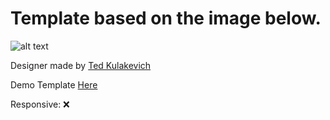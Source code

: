 # Template based on the image below.

![alt text](https://cdn.dribbble.com/users/946315/screenshots/6345653/sneak_peak_1.png)

Designer made by [Ted Kulakevich](https://dribbble.com/ted)

Demo Template [Here](https://html-template-personal-site.vercel.app/)

Responsive: ❌
